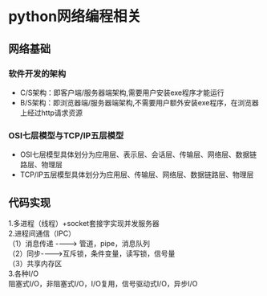 python网络编程相关
========
网络基础
-----
### 软件开发的架构<br>
* C/S架构：即客户端/服务器端架构,需要用户安装exe程序才能运行<br>
* B/S架构：即浏览器端/服务器端架构,不需要用户额外安装exe程序，在浏览器上经过http请求资源<br>
### OSI七层模型与TCP/IP五层模型<br>
* OSI七层模型具体划分为应用层、表示层、会话层、传输层、网络层、数据链路层、物理层
* TCP/IP五层模型具体划分为应用层、传输层、网络层、数据链路层、物理层

代码实现
------
1.多进程（线程）+socket套接字实现并发服务器<br>
2.进程间通信（IPC）<br>
  （1）消息传递 ----> 管道，pipe，消息队列<br>
  （2）同步---->互斥锁，条件变量，读写锁，信号量<br>
  （3）共享内存区<br>
3.各种I/O<br>
  阻塞式I/O，非阻塞式I/O，I/O复用，信号驱动式I/O，异步I/O
